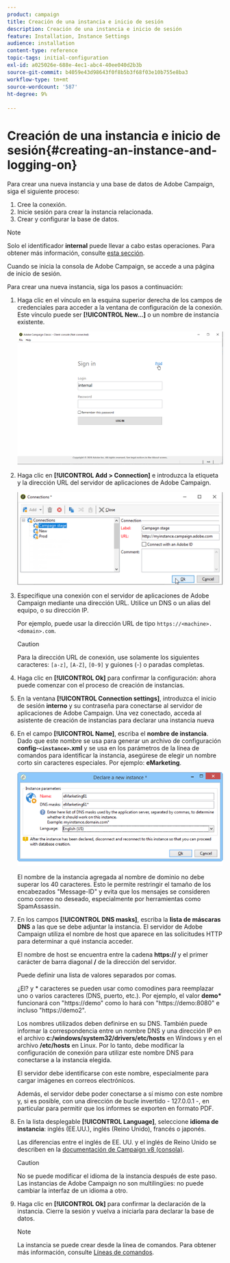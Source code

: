 ```yaml
---
product: campaign
title: Creación de una instancia e inicio de sesión
description: Creación de una instancia e inicio de sesión
feature: Installation, Instance Settings
audience: installation
content-type: reference
topic-tags: initial-configuration
exl-id: a025026e-688e-4ec1-abc4-40ee040d2b3b
source-git-commit: b4059e43d98643f0f8b5b3f68f03e10b755e8ba3
workflow-type: tm+mt
source-wordcount: '587'
ht-degree: 9%

---
```


# Creación de una instancia e inicio de sesión{#creating-an-instance-and-logging-on}



Para crear una nueva instancia y una base de datos de Adobe Campaign, siga el siguiente proceso:

1. Cree la conexión.
1. Inicie sesión para crear la instancia relacionada.
1. Crear y configurar la base de datos.

>[!NOTE]
>
>Solo el identificador **internal** puede llevar a cabo estas operaciones. Para obtener más información, consulte [esta sección](../../installation/using/configuring-campaign-server.md#internal-identifier).

Cuando se inicia la consola de Adobe Campaign, se accede a una página de inicio de sesión.

Para crear una nueva instancia, siga los pasos a continuación:

1. Haga clic en el vínculo en la esquina superior derecha de los campos de credenciales para acceder a la ventana de configuración de la conexión. Este vínculo puede ser **[!UICONTROL New...]** o un nombre de instancia existente.

   ![](assets/s_ncs_install_define_connection_01.png)

1. Haga clic en **[!UICONTROL Add > Connection]** e introduzca la etiqueta y la dirección URL del servidor de aplicaciones de Adobe Campaign.

   ![](assets/s_ncs_install_define_connection_02.png)

1. Especifique una conexión con el servidor de aplicaciones de Adobe Campaign mediante una dirección URL. Utilice un DNS o un alias del equipo, o su dirección IP.

   Por ejemplo, puede usar la dirección URL de tipo `https://<machine>.<domain>.com`.

   >[!CAUTION]
   >
   >Para la dirección URL de conexión, use solamente los siguientes caracteres: `[a-z]`, `[A-Z]`, `[0-9]` y guiones (-) o paradas completas.

1. Haga clic en **[!UICONTROL Ok]** para confirmar la configuración: ahora puede comenzar con el proceso de creación de instancias.
1. En la ventana **[!UICONTROL Connection settings]**, introduzca el inicio de sesión **interno** y su contraseña para conectarse al servidor de aplicaciones de Adobe Campaign. Una vez conectado, acceda al asistente de creación de instancias para declarar una instancia nueva
1. En el campo **[!UICONTROL Name]**, escriba el **nombre de instancia**. Dado que este nombre se usa para generar un archivo de configuración **config-`<instance>`.xml** y se usa en los parámetros de la línea de comandos para identificar la instancia, asegúrese de elegir un nombre corto sin caracteres especiales. Por ejemplo: **eMarketing**.

   ![](assets/s_ncs_install_create_instance.png)

   El nombre de la instancia agregada al nombre de dominio no debe superar los 40 caracteres. Esto le permite restringir el tamaño de los encabezados &quot;Message-ID&quot; y evita que los mensajes se consideren como correo no deseado, especialmente por herramientas como SpamAssassin.

1. En los campos **[!UICONTROL DNS masks]**, escriba la **lista de máscaras DNS** a las que se debe adjuntar la instancia. El servidor de Adobe Campaign utiliza el nombre de host que aparece en las solicitudes HTTP para determinar a qué instancia acceder.

   El nombre de host se encuentra entre la cadena **https://** y el primer carácter de barra diagonal **/** de la dirección del servidor.

   Puede definir una lista de valores separados por comas.

   ¿El? y &#42; caracteres se pueden usar como comodines para reemplazar uno o varios caracteres (DNS, puerto, etc.). Por ejemplo, el valor **demo&#42;** funcionará con &quot;https://demo&quot; como lo hará con &quot;https://demo:8080&quot; e incluso &quot;https://demo2&quot;.

   Los nombres utilizados deben definirse en su DNS. También puede informar la correspondencia entre un nombre DNS y una dirección IP en el archivo **c:/windows/system32/drivers/etc/hosts** en Windows y en el archivo **/etc/hosts** en Linux. Por lo tanto, debe modificar la configuración de conexión para utilizar este nombre DNS para conectarse a la instancia elegida.

   El servidor debe identificarse con este nombre, especialmente para cargar imágenes en correos electrónicos.

   Además, el servidor debe poder conectarse a sí mismo con este nombre y, si es posible, con una dirección de bucle invertido - 127.0.0.1 -, en particular para permitir que los informes se exporten en formato PDF.

1. En la lista desplegable **[!UICONTROL Language]**, seleccione **idioma de instancia**: inglés (EE.UU.), inglés (Reino Unido), francés o japonés.

   Las diferencias entre el inglés de EE. UU. y el inglés de Reino Unido se describen en la [documentación de Campaign v8 (consola)](.https://experienceleague.adobe.com/es/docs/campaign/campaign-v8/new/campaign-ui#formats).

   >[!CAUTION]
   >
   >No se puede modificar el idioma de la instancia después de este paso. Las instancias de Adobe Campaign no son multilingües: no puede cambiar la interfaz de un idioma a otro.

1. Haga clic en **[!UICONTROL Ok]** para confirmar la declaración de la instancia. Cierre la sesión y vuelva a iniciarla para declarar la base de datos.

   >[!NOTE]
   >
   >La instancia se puede crear desde la línea de comandos. Para obtener más información, consulte [Líneas de comandos](../../installation/using/command-lines.md).
